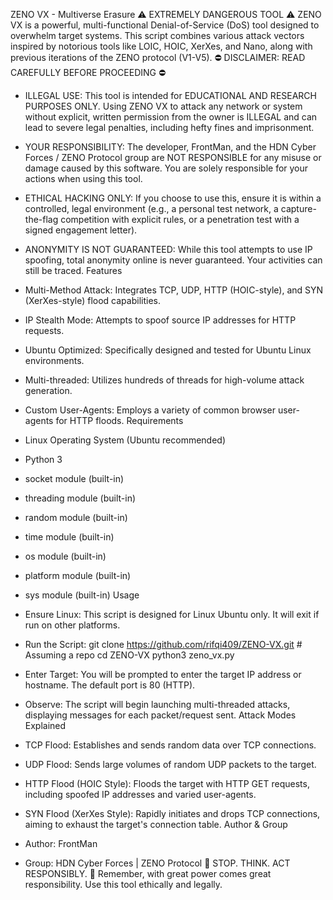 ZENO VX - Multiverse Erasure
⚠️ EXTREMELY DANGEROUS TOOL ⚠️
ZENO VX is a powerful, multi-functional Denial-of-Service (DoS) tool designed to overwhelm target systems. This script combines various attack vectors inspired by notorious tools like LOIC, HOIC, XerXes, and Nano, along with previous iterations of the ZENO protocol (V1-V5).
⛔ DISCLAIMER: READ CAREFULLY BEFORE PROCEEDING ⛔
 * ILLEGAL USE: This tool is intended for EDUCATIONAL AND RESEARCH PURPOSES ONLY. Using ZENO VX to attack any network or system without explicit, written permission from the owner is ILLEGAL and can lead to severe legal penalties, including hefty fines and imprisonment.
 * YOUR RESPONSIBILITY: The developer, FrontMan, and the HDN Cyber Forces / ZENO Protocol group are NOT RESPONSIBLE for any misuse or damage caused by this software. You are solely responsible for your actions when using this tool.
 * ETHICAL HACKING ONLY: If you choose to use this, ensure it is within a controlled, legal environment (e.g., a personal test network, a capture-the-flag competition with explicit rules, or a penetration test with a signed engagement letter).
 * ANONYMITY IS NOT GUARANTEED: While this tool attempts to use IP spoofing, total anonymity online is never guaranteed. Your activities can still be traced.
Features
 * Multi-Method Attack: Integrates TCP, UDP, HTTP (HOIC-style), and SYN (XerXes-style) flood capabilities.
 * IP Stealth Mode: Attempts to spoof source IP addresses for HTTP requests.
 * Ubuntu Optimized: Specifically designed and tested for Ubuntu Linux environments.
 * Multi-threaded: Utilizes hundreds of threads for high-volume attack generation.
 * Custom User-Agents: Employs a variety of common browser user-agents for HTTP floods.
Requirements
 * Linux Operating System (Ubuntu recommended)
 * Python 3
 * socket module (built-in)
 * threading module (built-in)
 * random module (built-in)
 * time module (built-in)
 * os module (built-in)
 * platform module (built-in)
 * sys module (built-in)
Usage
 * Ensure Linux: This script is designed for Linux Ubuntu only. It will exit if run on other platforms.
 * Run the Script:
   git clone https://github.com/rifqi409/ZENO-VX.git # Assuming a repo
cd ZENO-VX
python3 zeno_vx.py

 * Enter Target: You will be prompted to enter the target IP address or hostname. The default port is 80 (HTTP).
 * Observe: The script will begin launching multi-threaded attacks, displaying messages for each packet/request sent.
Attack Modes Explained
 * TCP Flood: Establishes and sends random data over TCP connections.
 * UDP Flood: Sends large volumes of random UDP packets to the target.
 * HTTP Flood (HOIC Style): Floods the target with HTTP GET requests, including spoofed IP addresses and varied user-agents.
 * SYN Flood (XerXes Style): Rapidly initiates and drops TCP connections, aiming to exhaust the target's connection table.
Author & Group
 * Author: FrontMan
 * Group: HDN Cyber Forces | ZENO Protocol
🚫 STOP. THINK. ACT RESPONSIBLY. 🚫
Remember, with great power comes great responsibility. Use this tool ethically and legally.


